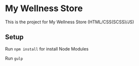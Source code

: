 # My Wellness Store

This is the project for My Wellness Store (HTML/CSS(SCSS)/JS)

## Setup

Run `npm install` for install Node Modules

Run `gulp`